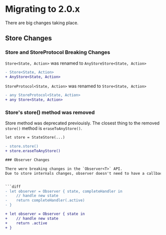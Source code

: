# Migrating to 2.0.x
 
There are big changes taking place.


## Store Changes

### Store and StoreProtocol Breaking Changes

`Store<State, Action>`  was renamed to `AnyStoreStore<State, Action>`

```diff
- Store<State, Action> 
+ AnyStore<State, Action>

```

`StoreProtocol<State, Action>`  was renamed to `Store<State, Action>`
 
```diff
- any StoreProtocol<State, Action> 
+ any Store<State, Action>

```

### Store's store() method was removed

Store method was deprecated previouisly.
The closest thing to the removed `store()` method is `eraseToAnyStore()`. 

```diff
let store = StateStore(...)

- store.store()
+ store.eraseToAnyStore()

### Observer Changes

There were breaking changes in the `Observer<T>` API. 
Due to store internals changes, observer doesn't need to have a callback closure and now returns its status in a sync manner 


```diff
- let observer = Observer { state, completeHandler in
-    // handle new state
-    return completeHandler(.active)
- }

+ let observer = Observer { state in
+    // handle new state
+    return .active
+ } 
```
